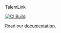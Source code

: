 TalentLink

[![CI Build](https://github.com/axonivy-market/TalentLink/actions/workflows/ci.yml/badge.svg)](https://github.com/axonivy-market/TalentLink/actions/workflows/ci.yml)

Read our [documentation](talentlink-product/README.md).
